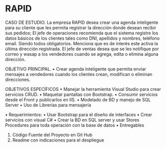 # RAPID

CASO DE ESTUDIO.
La empresa RAPID desea crear una agenda inteligente para su cliente que les permita registrar la
dirección donde desean recibir sus pedidos; El jefe de operaciones recomienda que el sistema
registre los datos básicos de los clientes tales como DNI, apellidos y nombres, teléfono email.
Siendo todos obligatorios. Menciona que es de interés este activa la última dirección registrada.
El jefe de ventas desea que se les notifique por correo y wasap a los vendedores cuando se
agrega, edita o elimina alguna dirección.

OBJETIVO PRINCIPAL.
• Crear agenda inteligente que permita enviar mensajes a
vendedores cuando los clientes crean, modifican o eliminan
direcciones.

OBJETIVOS ESPECÍFICOS
• Manejar la herramienta Visual Studio para crear servicios CRUD.
• Maquetar pantallas con Bootstrap.
• Consumir servicios desde el Front y publicarlos en IIS.
• Modelado de BD y manejo de SQL Server
• Uso de Librerías para mensajería

• Requerimientos:
• Usar Bootstrap para el diseño de interfaces
• Crear servicios con visual C#
• Crear la BD en SQL server y usar Stores Procedures para toda operación con la base de datos
• Entregables
1. Código Fuente del Proyecto en Git Hub
2. Readme con indicaciones para el despliegue

